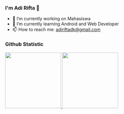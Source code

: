 ### I'm Adi Rifta 👋

- 🔭 I’m currently working on Mahasiswa
- 🌱 I’m currently learning Android and Web Developer
- 📫 How to reach me: adiriftadk@gmail.com

### Github Statistic
<p align="left">
<a href="https://github.com/adirifta">
  <img height="180em" src="https://github-readme-stats-eight-theta.vercel.app/api?username=adirifta&show_icons=true&theme=algolia&include_all_commits=true&count_private=true"/>
  <img height="180em" src="https://github-readme-stats-eight-theta.vercel.app/api/top-langs/?username=adirifta&layout=compact&langs_count=8&theme=algolia"/>
</a>
</p>

<!--
**adirifta/adirifta** is a ✨ _special_ ✨ repository because its `README.md` (this file) appears on your GitHub profile.

Here are some ideas to get you started:



- 👯 I’m looking to collaborate on ...
- 🤔 I’m looking for help with ...
- 💬 Ask me about ...
- 😄 Pronouns: ...
- ⚡ Fun fact: ...
-->

